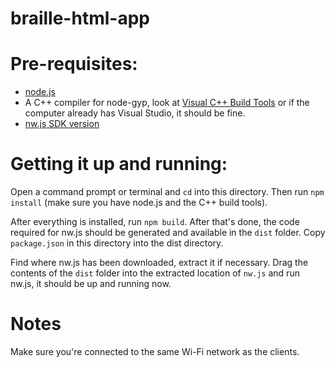 # braille-html-app

# Pre-requisites:
* [node.js](https://nodejs.org/en/)
* A C++ compiler for node-gyp, look at [Visual C++ Build Tools](http://landinghub.visualstudio.com/visual-cpp-build-tools) or if the computer already has Visual Studio, it should be fine.
* [nw.js SDK version](http://nwjs.io/)

# Getting it up and running:
Open a command prompt or terminal and `cd` into this directory. Then run `npm install` (make sure you have node.js and the C++ build tools).

After everything is installed, run `npm build`. After that's done, the code required for nw.js should be generated and available in the `dist` folder. Copy `package.json` in this directory into the dist directory.

Find where nw.js has been downloaded, extract it if necessary. Drag the contents of the `dist` folder into the extracted location of `nw.js` and run nw.js, it should be up and running now.

# Notes
Make sure you're connected to the same Wi-Fi network as the clients.